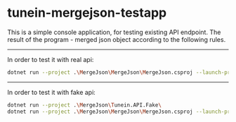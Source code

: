 # tunein-mergejson-testapp
This is a simple console application, for testing existing API endpoint.
The result of the program - merged json object according to the following rules.
***
In order to test it with real api:
```sh
dotnet run --project .\MergeJson\MergeJson\MergeJson.csproj --launch-profile MergeJson
```
***
In order to test it with fake api:
```sh
dotnet run --project .\MergeJson\Tunein.API.Fake\ 
dotnet run --project .\MergeJson\MergeJson\MergeJson.csproj --launch-profile MergeJson.Dev
```